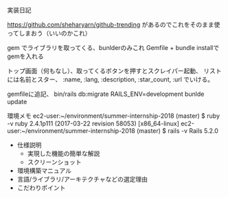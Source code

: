 実装日記

https://github.com/sheharyarn/github-trending
があるのでこれをそのまま使ってしまおう（いいのかこれ）

gem でライブラリを取ってくる、bunlderのみこれ
Gemfile + bundle installでgemを入れる


トップ画面（何もなし）、取ってくるボタンを押すとスクレイパー起動、
リストには名前とスター、
:name, :lang, :description, :star_count, :url
でいける。


gemfileに追記、
bin/rails db:migrate RAILS_ENV=development
bunlde update


環境メモ
ec2-user:~/environment/summer-internship-2018 (master) $ ruby -v
ruby 2.4.1p111 (2017-03-22 revision 58053) [x86_64-linux]
ec2-user:~/environment/summer-internship-2018 (master) $ rails -v
Rails 5.2.0


- 仕様説明
    - 実現した機能の簡単な解説
    - スクリーンショット
- 環境構築マニュアル
- 言語/ライブラリ/アーキテクチャなどの選定理由
- こだわりポイント